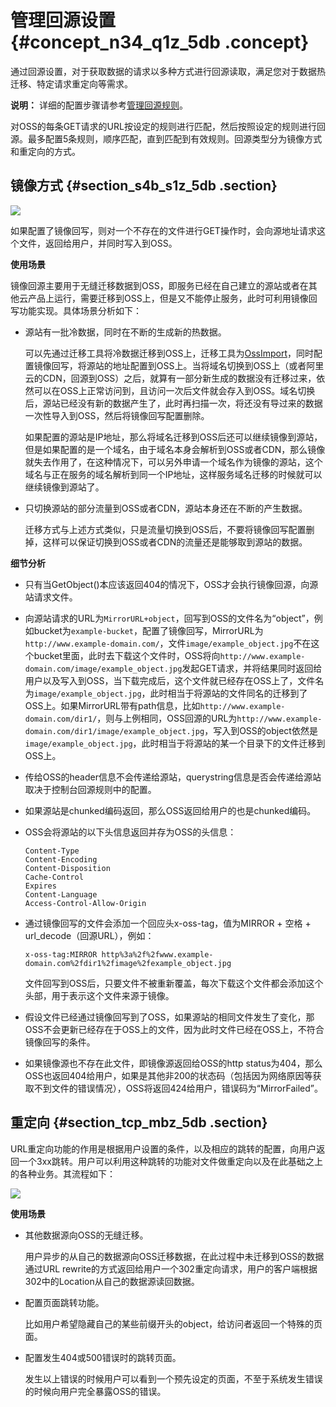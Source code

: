 # 管理回源设置 {#concept_n34_q1z_5db .concept}

通过回源设置，对于获取数据的请求以多种方式进行回源读取，满足您对于数据热迁移、特定请求重定向等需求。

**说明：** 详细的配置步骤请参考[管理回源规则](../../../../../cn.zh-CN/控制台用户指南/管理存储空间/设置回源规则.md#)。

对OSS的每条GET请求的URL按设定的规则进行匹配，然后按照设定的规则进行回源。最多配置5条规则，顺序匹配，直到匹配到有效规则。回源类型分为镜像方式和重定向的方式。

## 镜像方式 {#section_s4b_s1z_5db .section}

![](http://static-aliyun-doc.oss-cn-hangzhou.aliyuncs.com/assets/img/4379/15530609251580_zh-CN.png)

如果配置了镜像回写，则对一个不存在的文件进行GET操作时，会向源地址请求这个文件，返回给用户，并同时写入到OSS。

**使用场景**

镜像回源主要用于无缝迁移数据到OSS，即服务已经在自己建立的源站或者在其他云产品上运行，需要迁移到OSS上，但是又不能停止服务，此时可利用镜像回写功能实现。具体场景分析如下：

-   源站有一批冷数据，同时在不断的生成新的热数据。

    可以先通过迁移工具将冷数据迁移到OSS上，迁移工具为[OssImport](../../../../../cn.zh-CN/常用工具/数据迁移工具ossimport/说明及配置.md#)，同时配置镜像回写，将源站的地址配置到OSS上。当将域名切换到OSS上（或者阿里云的CDN，回源到OSS）之后，就算有一部分新生成的数据没有迁移过来，依然可以在OSS上正常访问到，且访问一次后文件就会存入到OSS。域名切换后，源站已经没有新的数据产生了，此时再扫描一次，将还没有导过来的数据一次性导入到OSS，然后将镜像回写配置删除。

    如果配置的源站是IP地址，那么将域名迁移到OSS后还可以继续镜像到源站，但是如果配置的是一个域名，由于域名本身会解析到OSS或者CDN，那么镜像就失去作用了，在这种情况下，可以另外申请一个域名作为镜像的源站，这个域名与正在服务的域名解析到同一个IP地址，这样服务域名迁移的时候就可以继续镜像到源站了。

-   只切换源站的部分流量到OSS或者CDN，源站本身还在不断的产生数据。

    迁移方式与上述方式类似，只是流量切换到OSS后，不要将镜像回写配置删掉，这样可以保证切换到OSS或者CDN的流量还是能够取到源站的数据。


**细节分析**

-   只有当GetObject\(\)本应该返回404的情况下，OSS才会执行镜像回源，向源站请求文件。
-   向源站请求的URL为`MirrorURL+object`，回写到OSS的文件名为“object”，例如bucket为`example-bucket`，配置了镜像回写，MirrorURL为`http://www.example-domain.com/`，文件`image/example_object.jpg`不在这个bucket里面，此时去下载这个文件时，OSS将向`http://www.example-domain.com/image/example_object.jpg`发起GET请求，并将结果同时返回给用户以及写入到OSS，当下载完成后，这个文件就已经存在OSS上了，文件名为`image/example_object.jpg`，此时相当于将源站的文件同名的迁移到了OSS上。如果MirrorURL带有path信息，比如`http://www.example-domain.com/dir1/`，则与上例相同，OSS回源的URL为`http://www.example-domain.com/dir1/image/example_object.jpg`，写入到OSS的object依然是`image/example_object.jpg`，此时相当于将源站的某一个目录下的文件迁移到OSS上。
-   传给OSS的header信息不会传递给源站，querystring信息是否会传递给源站取决于控制台回源规则中的配置。
-   如果源站是chunked编码返回，那么OSS返回给用户的也是chunked编码。
-   OSS会将源站的以下头信息返回并存为OSS的头信息：

    ```
    Content-Type
    Content-Encoding
    Content-Disposition
    Cache-Control
    Expires
    Content-Language
    Access-Control-Allow-Origin
    ```

-   通过镜像回写的文件会添加一个回应头x-oss-tag，值为MIRROR + 空格 + url\_decode（回源URL），例如：

    ```
    x-oss-tag:MIRROR http%3a%2f%2fwww.example-domain.com%2fdir1%2fimage%2fexample_object.jpg
    ```

    文件回写到OSS后，只要文件不被重新覆盖，每次下载这个文件都会添加这个头部，用于表示这个文件来源于镜像。

-   假设文件已经通过镜像回写到了OSS，如果源站的相同文件发生了变化，那OSS不会更新已经存在于OSS上的文件，因为此时文件已经在OSS上，不符合镜像回写的条件。
-   如果镜像源也不存在此文件，即镜像源返回给OSS的http status为404，那么OSS也返回404给用户，如果是其他非200的状态码（包括因为网络原因等获取不到文件的错误情况），OSS将返回424给用户，错误码为“MirrorFailed”。

## 重定向 {#section_tcp_mbz_5db .section}

URL重定向功能的作用是根据用户设置的条件，以及相应的跳转的配置，向用户返回一个3xx跳转。用户可以利用这种跳转的功能对文件做重定向以及在此基础之上的各种业务。其流程如下：

![](http://static-aliyun-doc.oss-cn-hangzhou.aliyuncs.com/assets/img/4379/15530609251591_zh-CN.png)

**使用场景**

-   其他数据源向OSS的无缝迁移。

    用户异步的从自己的数据源向OSS迁移数据，在此过程中未迁移到OSS的数据通过URL rewrite的方式返回给用户一个302重定向请求，用户的客户端根据302中的Location从自己的数据源读回数据。

-   配置页面跳转功能。

    比如用户希望隐藏自己的某些前缀开头的object，给访问者返回一个特殊的页面。

-   配置发生404或500错误时的跳转页面。

    发生以上错误的时候用户可以看到一个预先设定的页面，不至于系统发生错误的时候向用户完全暴露OSS的错误。


